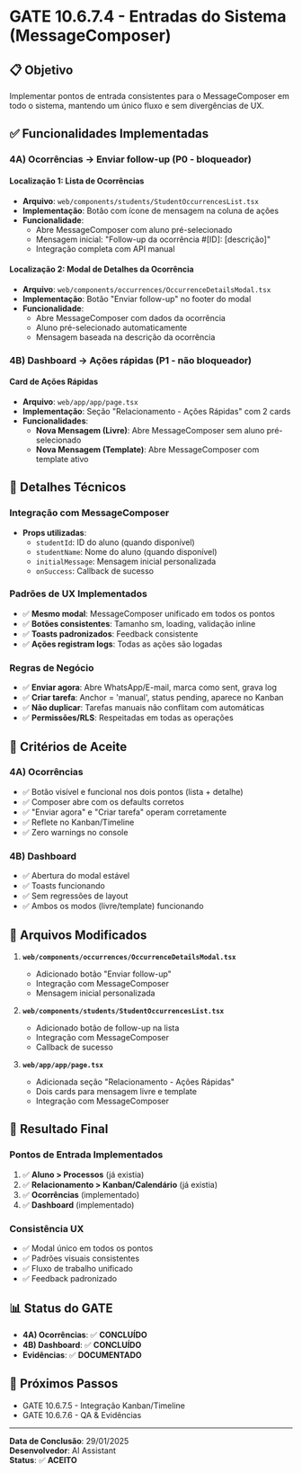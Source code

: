 # GATE 10.6.7.4 - Entradas do Sistema (MessageComposer)

## 📋 **Objetivo**
Implementar pontos de entrada consistentes para o MessageComposer em todo o sistema, mantendo um único fluxo e sem divergências de UX.

## ✅ **Funcionalidades Implementadas**

### **4A) Ocorrências → Enviar follow-up (P0 - bloqueador)**

#### **Localização 1: Lista de Ocorrências**
- **Arquivo**: `web/components/students/StudentOccurrencesList.tsx`
- **Implementação**: Botão com ícone de mensagem na coluna de ações
- **Funcionalidade**: 
  - Abre MessageComposer com aluno pré-selecionado
  - Mensagem inicial: "Follow-up da ocorrência #[ID]: [descrição]"
  - Integração completa com API manual

#### **Localização 2: Modal de Detalhes da Ocorrência**
- **Arquivo**: `web/components/occurrences/OccurrenceDetailsModal.tsx`
- **Implementação**: Botão "Enviar follow-up" no footer do modal
- **Funcionalidade**:
  - Abre MessageComposer com dados da ocorrência
  - Aluno pré-selecionado automaticamente
  - Mensagem baseada na descrição da ocorrência

### **4B) Dashboard → Ações rápidas (P1 - não bloqueador)**

#### **Card de Ações Rápidas**
- **Arquivo**: `web/app/app/page.tsx`
- **Implementação**: Seção "Relacionamento - Ações Rápidas" com 2 cards
- **Funcionalidades**:
  - **Nova Mensagem (Livre)**: Abre MessageComposer sem aluno pré-selecionado
  - **Nova Mensagem (Template)**: Abre MessageComposer com template ativo

## 🔧 **Detalhes Técnicos**

### **Integração com MessageComposer**
- **Props utilizadas**:
  - `studentId`: ID do aluno (quando disponível)
  - `studentName`: Nome do aluno (quando disponível)
  - `initialMessage`: Mensagem inicial personalizada
  - `onSuccess`: Callback de sucesso

### **Padrões de UX Implementados**
- ✅ **Mesmo modal**: MessageComposer unificado em todos os pontos
- ✅ **Botões consistentes**: Tamanho sm, loading, validação inline
- ✅ **Toasts padronizados**: Feedback consistente
- ✅ **Ações registram logs**: Todas as ações são logadas

### **Regras de Negócio**
- ✅ **Enviar agora**: Abre WhatsApp/E-mail, marca como sent, grava log
- ✅ **Criar tarefa**: Anchor = 'manual', status pending, aparece no Kanban
- ✅ **Não duplicar**: Tarefas manuais não conflitam com automáticas
- ✅ **Permissões/RLS**: Respeitadas em todas as operações

## 🧪 **Critérios de Aceite**

### **4A) Ocorrências**
- ✅ Botão visível e funcional nos dois pontos (lista + detalhe)
- ✅ Composer abre com os defaults corretos
- ✅ "Enviar agora" e "Criar tarefa" operam corretamente
- ✅ Reflete no Kanban/Timeline
- ✅ Zero warnings no console

### **4B) Dashboard**
- ✅ Abertura do modal estável
- ✅ Toasts funcionando
- ✅ Sem regressões de layout
- ✅ Ambos os modos (livre/template) funcionando

## 📁 **Arquivos Modificados**

1. **`web/components/occurrences/OccurrenceDetailsModal.tsx`**
   - Adicionado botão "Enviar follow-up"
   - Integração com MessageComposer
   - Mensagem inicial personalizada

2. **`web/components/students/StudentOccurrencesList.tsx`**
   - Adicionado botão de follow-up na lista
   - Integração com MessageComposer
   - Callback de sucesso

3. **`web/app/app/page.tsx`**
   - Adicionada seção "Relacionamento - Ações Rápidas"
   - Dois cards para mensagem livre e template
   - Integração com MessageComposer

## 🎯 **Resultado Final**

### **Pontos de Entrada Implementados**
1. ✅ **Aluno > Processos** (já existia)
2. ✅ **Relacionamento > Kanban/Calendário** (já existia)
3. ✅ **Ocorrências** (implementado)
4. ✅ **Dashboard** (implementado)

### **Consistência UX**
- ✅ Modal único em todos os pontos
- ✅ Padrões visuais consistentes
- ✅ Fluxo de trabalho unificado
- ✅ Feedback padronizado

## 📊 **Status do GATE**
- **4A) Ocorrências**: ✅ **CONCLUÍDO**
- **4B) Dashboard**: ✅ **CONCLUÍDO**
- **Evidências**: ✅ **DOCUMENTADO**

## 🚀 **Próximos Passos**
- GATE 10.6.7.5 - Integração Kanban/Timeline
- GATE 10.6.7.6 - QA & Evidências

---

**Data de Conclusão**: 29/01/2025  
**Desenvolvedor**: AI Assistant  
**Status**: ✅ **ACEITO**
